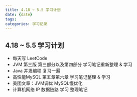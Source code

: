 ```yaml
---
title: 4.18 ~ 5.5 学习计划
date: {date}
tags: 
categories: 学习记录
---
```



## 4.18 ~ 5.5 学习计划

* 每天写 LeetCode
* JVM 第三版 第三部分以及第四部分 学习笔记重新整理 & 学习
* Java 并发编程 复习一遍
* 高性能MySQL 第五章第六章 学习笔记整理 & 学习
* 美团文章：JVM调优 MySQL慢优化
* 计算机网络 IP 数据链路 学习 整理笔记


